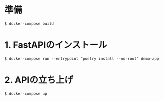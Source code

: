 # 準備
```{shell}
$ docker-compose build
```

# 1. FastAPIのインストール
```{shell}
$ docker-compose run --entrypoint "poetry install --no-root" demo-app
```

# 2. APIの立ち上げ
```{shell}
$ docker-compose up
```
